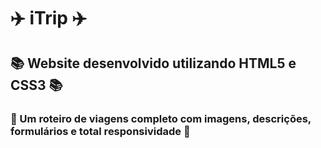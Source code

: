 # ✈️ iTrip ✈️

## 📚 Website desenvolvido utilizando HTML5 e CSS3 📚

### 📖 Um roteiro de viagens completo com imagens, descrições, formulários e total responsividade 📖

